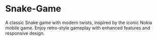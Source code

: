 # Snake-Game
A classic Snake game with modern twists, inspired by the iconic Nokia mobile game. Enjoy retro-style gameplay with enhanced features and responsive design.
